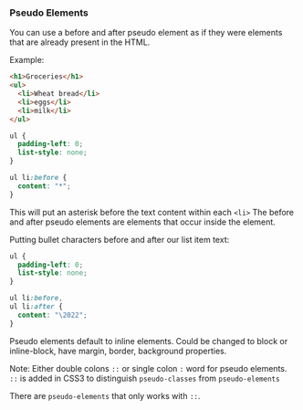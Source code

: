 ### Pseudo Elements
You can use a before and after pseudo element as if they were elements that are already present in the HTML.

Example:

```html
<h1>Groceries</h1>
<ul>
  <li>Wheat bread</li>
  <li>eggs</li>
  <li>milk</li>
</ul>
```

```css
ul {
  padding-left: 0;
  list-style: none;
}

ul li:before {
  content: "*";
}
```

This will put an asterisk before the text content within each `<li>`
The before and after pseudo elements are elements that occur inside the element.

Putting bullet characters before and after our list item text:
```css
ul {
  padding-left: 0;
  list-style: none;
}

ul li:before,
ul li:after {
  content: "\2022";
}
```

Pseudo elements default to inline elements.
Could be changed to block or inline-block, have margin, border, background properties.

Note:
Either double colons `::` or single colon `:` word for pseudo elements. `::` is added in CSS3 to distinguish `pseudo-classes` from `pseudo-elements`

There are `pseudo-elements` that only works with `::`.

